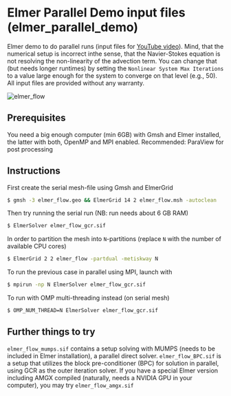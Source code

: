 
# Elmer Parallel Demo input files (elmer_parallel_demo)
Elmer demo to do parallel runs (input files for [YouTube video](https://www.youtube.com/watch?v=84K6OxEKEjQ)).
Mind, that the numerical setup is incorrect inthe sense, that the Navier-Stokes equation is not resolving the non-linearity of the advection term. You can change that (but needs longer runtimes) by setting the `Nonlinear System Max Iterations` to a value large enough for the system to converge on that level (e.g., 50). All input files are provided without any warranty.

![elmer_flow](https://user-images.githubusercontent.com/6701631/112022294-d7cf8e80-8b3a-11eb-84ec-9a35f89399e5.gif)

## Prerequisites

You need a big enough computer (min 6GB) with Gmsh and Elmer installed, the latter with both, OpenMP and MPI enabled. 
Recommended: ParaView for post processing

## Instructions

First create the serial mesh-file using Gmsh and ElmerGrid
```bash
$ gmsh -3 elmer_flow.geo && ElmerGrid 14 2 elmer_flow.msh -autoclean
```
Then try running the serial run (NB: run needs about 6 GB RAM)
```bash
$ ElmerSolver elmer_flow_gcr.sif
```
In order to partition the mesh into `N`-partitions (replace `N` with the number of available CPU cores)
```bash
$ ElmerGrid 2 2 elmer_flow -partdual -metiskway N
```
To run the previous case in parallel using MPI, launch with
```bash
$ mpirun -np N ElmerSolver elmer_flow_gcr.sif
```
To run with OMP multi-threading instead (on serial mesh)
```bash
$ OMP_NUM_THREAD=N ElmerSolver elmer_flow_gcr.sif
```
## Further things to try
`elmer_flow_mumps.sif` contains a setup solving with MUMPS (needs to be included in Elmer installation), a parallel direct solver. `elmer_flow_BPC.sif` is a setup that utilizes the block pre-conditioner (BPC) for solution in parallel, using GCR as the outer iteration solver. If you have a special Elmer version including AMGX compiled (naturally, needs a NVIDIA GPU in your computer), you may try `elmer_flow_amgx.sif`


